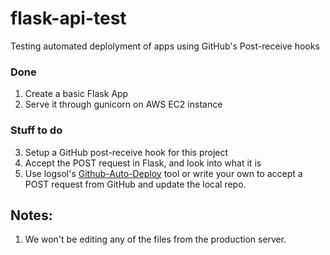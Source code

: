 # flask-api-test
Testing automated deplolyment of apps using GitHub's Post-receive hooks



### Done 
1. Create a basic Flask App
2. Serve it through gunicorn on AWS EC2 instance

### Stuff to do

3. Setup a GitHub post-receive hook for this project
4. Accept the POST request in Flask, and look into what it is
5. Use logsol's [Github-Auto-Deploy](https://github.com/logsol/Github-Auto-Deploy) tool or write your own 
to accept a POST request from GitHub and update the local repo.


## Notes:
1. We won't be editing any of the files from the production server.
